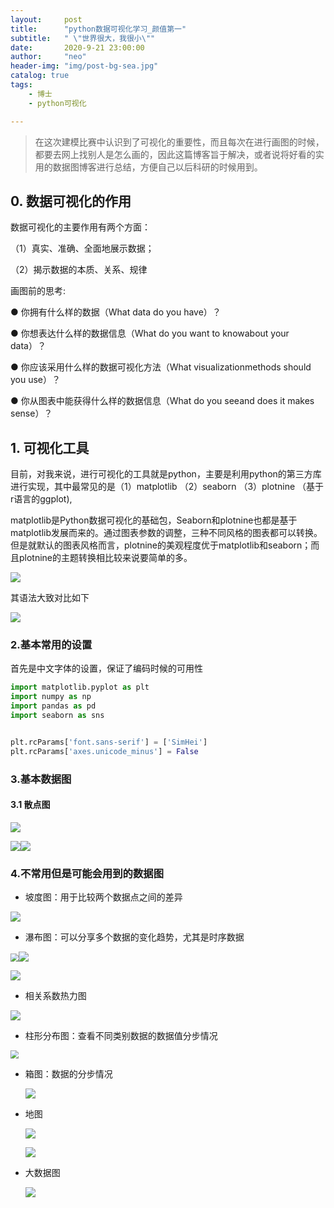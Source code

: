 ```yaml
---
layout:     post
title:      "python数据可视化学习_颜值第一"
subtitle:   " \"世界很大，我很小\""
date:       2020-9-21 23:00:00
author:     "neo"
header-img: "img/post-bg-sea.jpg"
catalog: true
tags:
    - 博士
    - python可视化

---
```


> 在这次建模比赛中认识到了可视化的重要性，而且每次在进行画图的时候，都要去网上找别人是怎么画的，因此这篇博客旨于解决，或者说将好看的实用的数据图博客进行总结，方便自己以后科研的时候用到。

## 0. 数据可视化的作用

数据可视化的主要作用有两个方面：

（1）真实、准确、全面地展示数据；

（2）揭示数据的本质、关系、规律

画图前的思考:

● 你拥有什么样的数据（What data do you have）？

● 你想表达什么样的数据信息（What do you want to knowabout your data）？

● 你应该采用什么样的数据可视化方法（What visualizationmethods should you use）？

● 你从图表中能获得什么样的数据信息（What do you seeand does it makes sense）？

## 1. 可视化工具

目前，对我来说，进行可视化的工具就是python，主要是利用python的第三方库进行实现，其中最常见的是（1）matplotlib （2）seaborn （3）plotnine （基于r语言的ggplot), 

matplotlib是Python数据可视化的基础包，Seaborn和plotnine也都是基于matplotlib发展而来的。通过图表参数的调整，三种不同风格的图表都可以转换。但是就默认的图表风格而言，plotnine的美观程度优于matplotlib和seaborn；而且plotnine的主题转换相比较来说要简单的多。

![](https://tva1.sinaimg.cn/large/007S8ZIlly1giyal98z2wj30u00y4gyy.jpg)

其语法大致对比如下

![](https://tva1.sinaimg.cn/large/007S8ZIlly1giyanqu3lrj313u0ju140.jpg)

### 2.基本常用的设置

首先是中文字体的设置，保证了编码时候的可用性

```python
import matplotlib.pyplot as plt
import numpy as np
import pandas as pd
import seaborn as sns


plt.rcParams['font.sans-serif'] = ['SimHei']
plt.rcParams['axes.unicode_minus'] = False
```

### 3.基本数据图

#### 3.1 散点图

![](https://tva1.sinaimg.cn/large/007S8ZIlly1giyhnsev03j30gz0kdjw4.jpg)

![](https://tva1.sinaimg.cn/large/007S8ZIlly1giyhn1ywrlj30em08jmz6.jpg)![](https://tva1.sinaimg.cn/large/007S8ZIlly1giyhmiq9dqj30ds0cz0wf.jpg)

### 4.不常用但是可能会用到的数据图

+ 坡度图：用于比较两个数据点之间的差异

![](https://tva1.sinaimg.cn/large/007S8ZIlly1giyh0nh0e4j30fj096tbn.jpg)

+ 瀑布图：可以分享多个数据的变化趋势，尤其是时序数据

<img src="https://tva1.sinaimg.cn/large/007S8ZIlly1giyi0njv2wj30fg0gvter.jpg" style="zoom:80%;" />![](https://tva1.sinaimg.cn/large/007S8ZIlly1giyi1yw65wj30f90b6n0i.jpg)

![](https://tva1.sinaimg.cn/large/007S8ZIlly1giyj7yxsenj30ft08hwi7.jpg)

+ 相关系数热力图

![](https://tva1.sinaimg.cn/large/007S8ZIlly1giyi4wltuzj30dd0950z1.jpg)

+ 柱形分布图：查看不同类别数据的数据值分步情况

<img src="https://tva1.sinaimg.cn/large/007S8ZIlly1giyidrvub6j30e008mjt4.jpg" style="zoom:80%;" />

+ 箱图：数据的分步情况

  ![](https://tva1.sinaimg.cn/large/007S8ZIlly1giyijb3y8dj30dh093jst.jpg)

+ 地图

  ![](https://tva1.sinaimg.cn/large/007S8ZIlly1giykfks6tij30g507y0un.jpg)

  ![](https://tva1.sinaimg.cn/large/007S8ZIlly1giykgr42lxj30fc079jth.jpg)

+ 大数据图

  ![](https://tva1.sinaimg.cn/large/007S8ZIlly1giykj7xqi8j30f40d10wd.jpg)

  


